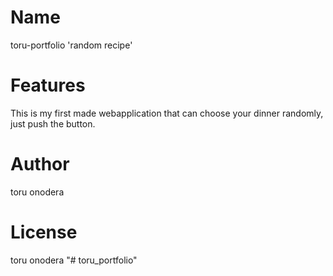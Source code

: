 # Name
 
toru-portfolio
'random recipe'
 
# Features
 
This is my first made webapplication that can choose your dinner randomly, just push the button. 
 
# Author
 
toru onodera
 
# License
toru onodera
"# toru_portfolio" 

